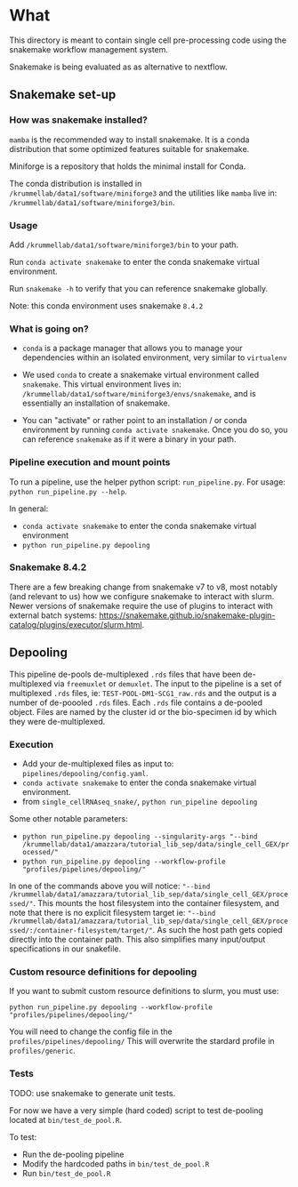 # What

This directory is meant to contain single cell pre-processing code using the snakemake workflow management system. 

Snakemake is being evaluated as as alternative to nextflow.

## Snakemake set-up

### How was snakemake installed? 

`mamba` is the recommended way to install snakemake. It is a conda distribution that some optimized features suitable for snakemake. 

Miniforge is a repository that holds the minimal install for Conda.

The conda distribution is installed in `/krummellab/data1/software/miniforge3` and the utilities like `mamba` live in: `/krummellab/data1/software/miniforge3/bin`.

### Usage

Add `/krummellab/data1/software/miniforge3/bin` to your path.

Run `conda activate snakemake` to enter the conda snakemake virtual environment.

Run `snakemake -h` to verify that you can reference snakemake globally.

Note: this conda environment uses snakemake `8.4.2`

### What is going on?

- `conda` is a package manager that allows you to manage your dependencies within an isolated environment, very similar to `virtualenv`

- We used `conda` to create a snakemake virtual environment called `snakemake`. This virtual environment lives in: `/krummellab/data1/software/miniforge3/envs/snakemake`, and is essentially an installation of snakemake.

- You can "activate" or rather point to an installation / or conda environment by running `conda activate snakemake`. Once you do so, you can reference `snakemake` as if it were a binary in your path.

### Pipeline execution and mount points

To run a pipeline, use the helper python script: `run_pipeline.py`. For usage: `python run_pipeline.py --help`.

In general:
- `conda activate snakemake` to enter the conda snakemake virtual environment 
- `python run_pipeline.py depooling`


### Snakemake 8.4.2

There are a few breaking change from snakemake v7 to v8, most notably (and relevant to us) how we configure snakemake
to interact with slurm. Newer versions of snakemake require the use of plugins to interact with external batch systems:
https://snakemake.github.io/snakemake-plugin-catalog/plugins/executor/slurm.html.

## Depooling

This pipeline de-pools de-multiplexed `.rds` files that have been de-multiplexed via `freemuxlet` or `demuxlet`.
The input to the pipeline is a set of multiplexed `.rds` files, ie: `TEST-POOL-DM1-SCG1_raw.rds` and the output is a  
number of de-poooled `.rds` files. Each `.rds` file contains a de-pooled object. Files are named by the cluster id or
the bio-specimen id by which they were de-multiplexed.

### Execution

- Add your de-multiplexed files as input to: `pipelines/depooling/config.yaml`. 
- `conda activate snakemake` to enter the conda snakemake virtual environment.
- from `single_cellRNAseq_snake/`, `python run_pipeline depooling`

Some other notable parameters:

- `python run_pipeline.py depooling --singularity-args "--bind /krummellab/data1/amazzara/tutorial_lib_sep/data/single_cell_GEX/processed/"`
- `python run_pipeline.py depooling --workflow-profile "profiles/pipelines/depooling/"`

In one of the commands above you will notice: `"--bind /krummellab/data1/amazzara/tutorial_lib_sep/data/single_cell_GEX/processed/"`.
This mounts the host filesystem into the container filesystem, and note that there is no explicit filesystem target
ie: `"--bind /krummellab/data1/amazzara/tutorial_lib_sep/data/single_cell_GEX/processed/:/container-filesystem/target/"`.
As such the host path gets copied directly into the container path. This also simplifies many input/output specifications
in our snakefile.

### Custom resource definitions for depooling

If you want to submit custom resource definitions to slurm, you must use:

`python run_pipeline.py depooling --workflow-profile "profiles/pipelines/depooling/"`

You will need to change the config file in the `profiles/pipelines/depooling/`
This will overwrite the stardard profile in `profiles/generic`. 

### Tests 

TODO: use snakemake to generate unit tests.

For now we have a very simple (hard coded) script to test de-pooling located at `bin/test_de_pool.R`. 

To test:

- Run the de-pooling pipeline
- Modify the hardcoded paths in `bin/test_de_pool.R`
- Run `bin/test_de_pool.R`